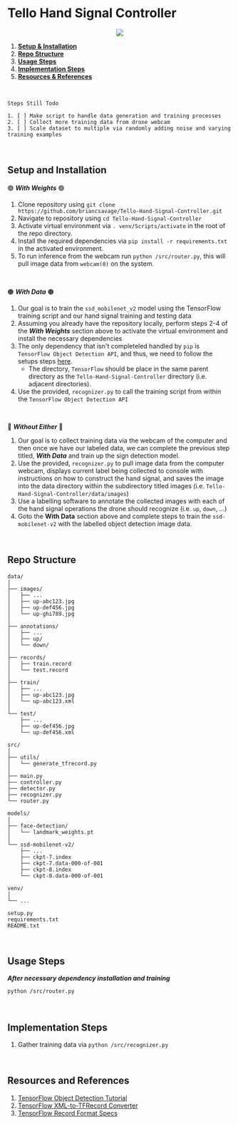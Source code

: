 # Tello Hand Signal Controller

<p align="center">
  <img src="https://user-images.githubusercontent.com/47962267/164318346-0f7472a1-cc3d-45fe-a5e2-0b56163f3057.gif">
</p>

1. [**Setup & Installation**](https://github.com/briancsavage/Tello-Hand-Signal-Controller#setup-and-installation)
2. [**Repo Structure**](https://github.com/briancsavage/Tello-Hand-Signal-Controller/blob/main/README.md#repo-structure)
3. [**Usage Steps**](https://github.com/briancsavage/Tello-Hand-Signal-Controller#usage-steps)
4. [**Implementation Steps**](https://github.com/briancsavage/Tello-Hand-Signal-Controller#implementation-steps)
5. [**Resources & References**](https://github.com/briancsavage/Tello-Hand-Signal-Controller#resources-and-references)

<br>

```
Steps Still Todo

1. [ ] Make script to handle data generation and training processes
2. [ ] Collect more training data from drone webcam
3. [ ] Scale dataset to multiple via randomly adding noise and varying training examples
```

<br>

## Setup and Installation
🟢 ***With Weights*** 🟢
1. Clone repository using `git clone https://github.com/briancsavage/Tello-Hand-Signal-Controller.git`
2. Navigate to repository using `cd Tello-Hand-Signal-Controller`
3. Activate virtual environment via `. venv/Scripts/activate` in the root of the repo directory.
4. Install the required dependencies via `pip install -r requirements.txt` in the activated environment.
5. To run inference from the webcam run `python /src/router.py`, this will pull image data from `webcam(0)` on the system.

<br>

🟠 ***With Data*** 🟠
1. Our goal is to train the `ssd_mobilenet_v2` model using the TensorFlow training script and our hand signal training and testing data
2. Assuming you already have the repository locally, perform steps 2-4 of the ***With Weights*** section above to activate the virtual environment and install the necessary dependencies
3. The only dependency that isn't completeled handled by `pip` is `TensorFlow Object Detection API`, and thus, we need to follow the setups steps [here](https://tensorflow-object-detection-api-tutorial.readthedocs.io/en/latest/install.html#tensorflow-object-detection-api-installation). 
   * The directory, `TensorFlow` should be place in the same parent directory as the `Tello-Hand-Signal-Controller` directory (i.e. adjacent directories).
5. Use the provided, `recognizer.py` to call the training script from within the `TensorFlow Object Detection API`

<br>

🔴 ***Without Either*** 🔴
1. Our goal is to collect training data via the webcam of the computer and then once we have our labeled data, we can complete the previous step titled, ***With Data*** and train up the sign detection model.
2. Use the provided, `recognizer.py` to pull image data from the computer webcam, displays current label being collected to console with instructions on how to construct the hand signal, and saves the image into the data directory within the subdirectory titled images (i.e. `Tello-Hand-Signal-Controller/data/images`)
3. Use a labelling software to annotate the collected images with each of the hand signal operations the drone should recognize (i.e. `up`, `down`, ...)
4. Goto the **With Data** section above and complete steps to train the `ssd-mobilenet-v2` with the labelled object detection image data.

<br>

## Repo Structure

```
data/
│
├── images/
│   ├── ...
│   ├── up-abc123.jpg
│   ├── up-def456.jpg
│   └── up-ghi789.jpg
│
├── annotations/
│   ├── ...
│   ├── up/
│   └── down/
│
├── records/
│   ├── train.record
│   └── test.record
│
├── train/
│   ├── ...
│   ├── up-abc123.jpg
│   └── up-abc123.xml
│
└── test/
    ├── ...
    ├── up-def456.jpg
    └── up-def456.xml
    
src/
│
├── utils/
│   └── generate_tfrecord.py
│
├── main.py
├── controller.py
├── detector.py
├── recognizer.py
└── router.py

models/
│
├── face-detection/
│   └── landmark_weights.pt
│
└── ssd-mobilenet-v2/
    ├── ...
    ├── ckpt-7.index
    ├── ckpt-7.data-000-of-001
    ├── ckpt-8.index
    └── ckpt-8.data-000-of-001

venv/
│
└── ...

setup.py
requirements.txt
README.txt
```

<br>

## Usage Steps
***After necessary dependency installation and training***
```bash
python /src/router.py
```
<br>

## Implementation Steps
1. Gather training data via `python /src/recognizer.py`

<br>

## Resources and References
1. [TensorFlow Object Detection Tutorial](https://www.youtube.com/watch?v=pDXdlXlaCco&t=475s)
2. [TensorFlow XML-to-TFRecord Converter](https://tensorflow-object-detection-api-tutorial.readthedocs.io/en/latest/_downloads/da4babe668a8afb093cc7776d7e630f3/generate_tfrecord.py)
3. [TensorFlow Record Format Specs](https://www.tensorflow.org/tutorials/load_data/tfrecord#tfrecords_format_details)
